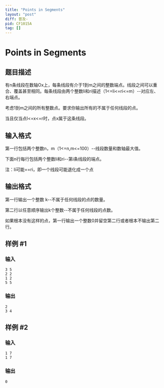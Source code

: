 ```yaml
---
title: "Points in Segments"
layout: "post"
diff: 普及-
pid: CF1015A
tag: []
---
```


# Points in Segments

## 题目描述

有n条线段在数轴Ox上，每条线段有介于1到m之间的整数端点。线段之间可以重合、覆盖甚至相同。每条线段由两个整数li和ri描述（1<=li<=ri<=m）--对应左、右端点。

考虑1到m之间的所有整数点。要求你输出所有的不属于任何线段的点。

当且仅当点l<=x<=r时，点x属于这条线段。

## 输入格式

第一行包括两个整数n，m（1<=n,m<=100）--线段数量和数轴最大值。

下面n行每行包括两个整数li和ri--第i条线段的端点。

注：li可能==ri，即一个线段可能退化成一个点

## 输出格式

第一行输出一个整数 k--不属于任何线段的点的数量。

第二行以任意顺序输出k个整数--不属于任何线段的点数。

如果根本没有这样的点，第一行输出一个整数0并留空第二行或者根本不输出第二行。

## 样例 #1

### 输入

```
3 5
2 2
1 2
5 5

```

### 输出

```
2
3 4 

```

## 样例 #2

### 输入

```
1 7
1 7

```

### 输出

```
0


```

